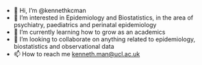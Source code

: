 - 👋 Hi, I’m @kennethkcman
- 👀 I’m interested in Epidemiology and Biostatistics, in the area of psychiatry, paediatrics and perinatal epidemiology
- 🌱 I’m currently learning how to grow as an academics
- 💞️ I’m looking to collaborate on anything related to epidemiology, biostatistics and observational data
- 📫 How to reach me kenneth.man@ucl.ac.uk

<!---
kennethkcman/kennethkcman is a ✨ special ✨ repository because its `README.md` (this file) appears on your GitHub profile.
You can click the Preview link to take a look at your changes.
--->
